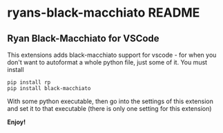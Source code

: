 # ryans-black-macchiato README

## Ryan Black-Macchiato for VSCode

This extensions adds black-macchiato support for vscode - for when you don't want to autoformat a whole python file, just some of it.
You must install
```
pip install rp
pip install black-macchiato
```
With some python executable, then go into the settings of this extension and set it to that executable (there is only one setting for this extension)

**Enjoy!**
